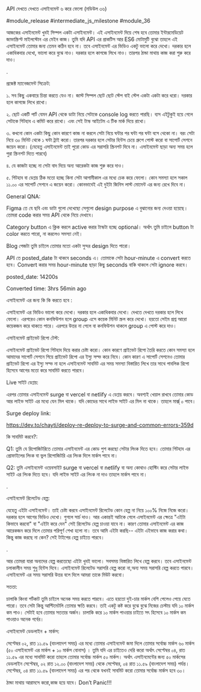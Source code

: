 API দেখতে দেখতে এসাইনমেন্ট ৬ করে ফেলো (মডিউল ৩৬)

#module_release #intermediate_js_milestone #module_36



আজকের এসাইনমেন্ট খুবই সিম্পল একটা এসাইনমেন্ট। এই এসাইনমেন্ট দিয়ে শেষ হবে তোমার ইন্টারমেডিয়েট জাভাস্ক্রিপ্ট মাইলস্টোন এর মেইন কাজ। তুমি যদি API এর প্রাকটিস আর ES6 মোটামুটি বুঝো তাহলে এই এসাইনমেন্ট তোমার জন্য তেমন কঠিন হবে না। তবে এসাইনমেন্ট এর ভিডিও একটু ভালো করে দেখো। দরকার হলে একাধিকবার দেখো, ভালো করে বুঝে নাও। দরকার হলে কাগজে লিখে নাও। তারপর ঠান্ডা মাথায় কাজ করা শুরু করে দাও।



.

প্রজেক্ট ম্যানেজমেন্ট সিক্রেট:

১. সব কিছু একবারে চিন্তা করতে যেও না। জাস্ট সিম্পল ছোট ছোট স্টেপ বাই স্টেপ একটা একটা করে ধরো। দরকার হলে কাগজে লিখে রাখো।

২. ছোট একটি পার্ট যেমন API থেকে ডাটা নিয়ে সেটাকে console log করতে পারছি। ব্যস এইটুকুই হয়ে গেলে সেটাকে গিটহাব এ কমিট করে রাখো। এবং সেই টাস্ক আইটেম এ টিক মার্ক দিয়ে রাখো।

৩. কখনো কোন একটা কিছু কোন কারণে কাজ না করলে সেটা নিয়ে ঘন্টার পর ঘন্টা পর ঘন্টা বসে থেকো না। বরং সেটা নিয়ে ৩০ মিনিট থেকে ১ ঘন্টা ট্রাই করো। তারপর দরকার হলে সেটার হিন্টস চেয়ে গ্রুপে পোস্ট করো বা সাপোর্ট সেশনে জয়েন করো। (যেহেতু এসাইনমেন্ট তাই পুরো কোড এর সরাসরি স্ক্রিনশট দিবে না। এসাইনমেন্ট ছাড়া অন্য সময় হলে পুরা স্ক্রিনশট দিতে পারবে)

৪. যে কাজটা হচ্ছে না সেটা বাদ দিয়ে অন্য আরেকটা কাজ শুরু করে দাও।

৫. গিটহাব বা ডেপ্লয় ঠিক মতো হচ্ছে কিনা সেটা আগামীকাল এর মধ্যে চেক করে ফেলো। কোন সমস্যা হলে সকাল ১১.০০ এর সাপোর্ট সেশনে এ জয়েন করো। কোনভাবেই এই দুইটা জিনিস লাস্ট মোমেন্ট এর জন্য রেখে দিবে না।



General QNA:

Figma তে যে ছবি এবং ডাটা গুলো দেখেছো সেগুলো design purpose এ বুঝানোর জন্য দেওয়া হয়েছে। তোমরা code করার সময় API থেকে নিয়ে দেখাবে।

Category button এ ক্লিক করলে active করার টাস্কটা হচ্ছে optional। অর্থাৎ তুমি চাইলে button টা color করতে পারো, না করলেও সমস্যা নেই।

Blog পেজটা তুমি চাইলে তোমার মতো একটা সুন্দর design দিতে পারো।

API তে posted_date টা থাকবে seconds এ। তোমাকে সেটা hour-minute এ convert করতে হবে। Convert করার সময় hour-minute ছাড়া কিছু seconds বাকি থাকলে সেটা ignore করবে।

posted_date: 14200s

Converted time: 3hrs 56min ago





এসাইনমেন্ট এর জন্য কি কি করতে হবে :

এসাইনমেন্ট এর ভিডিও ভালো করে দেখো। দরকার হলে একাধিকবার দেখো। দেখতে দেখতে দরকার হলে লিখে ফেলো। এরপরেও কোন কনফিউশন হলে group এসে কয়েক মিনিট স্ক্রল করে দেখো। হয়তো সেইম প্রশ্ন আরো কয়েকজন করে থাকতে পারে। এরপরে উত্তর না পেলে বা কনফিউশন থাকলে group এ পোস্ট করে দাও।



এসাইনমেন্ট প্রাইভেট রিপো টেস্ট:

এসাইনমেন্ট প্রাইভেট রিপো গিটহাব দিয়ে করার চেষ্টা করো। কোন কারণে প্রাইভেট রিপো তৈরি করতে কোন সমস্যা হলে আমাদের সাপোর্ট সেশনে গিয়ে প্রাইভেট রিপো এর ইস্যু সল্ভ করে নিবে। কোন কারণ এ সাপোর্ট সেশনেও তোমার প্রাইভেট রিপো এর ইস্যু সল্ভ না হলে এসাইনমেন্ট সাবমিট এর সময় সমস্যা বিস্তারিত লিখে তার সাথে পাবলিক রিপো হিসেবে আগের মতো করে সাবমিট করতে পারবে।





Live সাইট ডেপ্লয়:

এরপর তোমার এসাইনমেন্ট surge বা vercel বা netlify এ ডেপ্লয় করবে। অবশ্যই খেয়াল রাখবে তোমার কোড আর লাইভ সাইট এর মধ্যে যেন মিল থাকে। যদি কোডের সাথে লাইভ সাইট এর মিল না থাকে। তাহলে মার্ক্স্ ০ পাবে।



Surge deploy link:

https://dev.to/chayti/deploy-re-deploy-to-surge-and-common-errors-359d





কি সাবমিট করবে?:

Q1: তুমি যে রিপোজিটরিতে তোমার এসাইনমেন্ট এর কোড পুশ করছো সেটার লিংক দিতে হবে। তোমার গিটহাব এর প্রোফাইলের লিংক বা ভুল রিপোজিটরি এর লিংক দিলে মার্কস পাবে না।

Q2: তুমি এসাইনমেন্ট ওয়েবসাইট surge বা vercel বা netlify বা অন্য কোথাও হোস্টিং করে সেটার লাইভ সাইট এর লিংক দিতে হবে। যদি লাইভ সাইট এর লিংক না দাও তাহলে মার্কস পাবে না।

.

এসাইনমেন্ট রিলেটেড হেল্প:

যেহেতু এইটা এসাইনমেন্ট। তাই চেষ্টা করবে এসাইনমেন্ট রিলেটেড কোন হেল্প না নিয়ে ১০০% নিজে নিজে করো। দরকার হলে আগের ভিডিও দেখো। গুগলে সার্চ দাও। আর একান্তই আটকে গেলে এসাইনমেন্ট এর ক্ষেত্রে "এইটা কিভাবে করবো" বা "এইটা করে দেন" সেই রিলেটেড হেল্প চাওয়া যাবে না। কারণ তোমার এসাইনমেন্ট এর কাজ আরেকজন করে দিলে তোমার পরিপূর্ণ শেখা হলো না। তবে আমি এইটা করছি-- এইটা এইভাবে কাজ করার কথা। কিন্তু কাজ করছে না কেন? সেই টাইপের হেল্প চাইতে পারবে।

.

আর তোমরা যারা অন্যদের হেল্প করতেছো এইটা খুবই ভালো। সবসময় বিস্তারিত লিখে হেল্প করবে। তবে এসাইনমেন্ট চলাকালীন সময় শুধু হিন্টস দিবে। এসাইনমেন্ট রিলেটেড সরাসরি হেল্প করো না,অন্য সময় সরাসরি হেল্প করতে পারবে। এসাইনমেন্ট এর সময় সরাসরি উত্তর বলে দিলে আমরা তাকে মিউট করবো।

সততা:

চালাকি কিংবা শর্টকাট তুমি চাইলে অনেক সময় করতে পারবে। এতে হয়তো দুই-চার মার্কস বেশি পেলেও পেয়ে যেতে পারো। তবে সেটা কিন্তু আল্টিমেটলি তোমার ক্ষতি করবে। তাই একটু কষ্ট করে বুঝে বুঝে নিজের চেস্টায় যদি ১০ মার্কস কম পাও। সেটাই হবে তোমার সততার অর্জন। চালাকি করে ১০ মার্কস পাওয়ার চাইতে সৎ হিসেবে ১০ মার্কস কম পাওয়াও অনেক গর্বের।



এসাইনমেন্ট ডেডলাইন + মার্কস:



সেপ্টেম্বর ০২, রাত ১১.৫৯ (বাংলাদেশ সময়) এর মধ্যে তোমার এসাইনমেন্ট জমা দিলে তোমার সর্বোচ্চ মার্কস ৬০ মার্কস (৫০ এসাইনমেন্ট এর মার্কস + ১০ মার্কস বোনাস) । তুমি যদি এর চাইতেও দেরি করো অর্থাৎ সেপ্টেম্বর ০৪, রাত ১১.৫৯ এর মধ্যে সাবমিট করো তাহলে তোমার সর্বোচ্চ মার্কস ৫০ মার্কস। অর্থাৎ এসাইনমেন্টের জন্য ৫০ মার্কসের ডেডলাইন সেপ্টেম্বর, ০২ রাত ১২.০০ (বাংলাদেশ সময়) থেকে সেপ্টেম্বর, ০৪ রাত ১১.৫৯ (বাংলাদেশ সময়) পর্যন্ত। সেপ্টেম্বর, ০৪ রাত ১১.৫৯ (বাংলাদেশ সময়) এর পর থেকে যখনই সাবমিট করো তোমার সর্বোচ্চ মার্কস হবে ৩০।

ঠান্ডা মাথায় আরামসে করো,কাজ হয়ে যাবে। Don’t Panic!!!